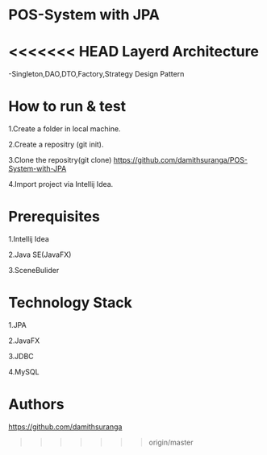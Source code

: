 POS-System with JPA
======

<<<<<<< HEAD
Layerd Architecture
======

-Singleton,DAO,DTO,Factory,Strategy Design Pattern

 How to run & test
 ===== 
 
1.Create a folder in local machine.

2.Create a repositry (git init).

3.Clone the repositry(git clone)
https://github.com/damithsuranga/POS-System-with-JPA

4.Import project via Intellij Idea.

Prerequisites
=======

1.Intellij Idea

2.Java SE(JavaFX)

3.SceneBulider

Technology Stack
======

1.JPA

2.JavaFX

3.JDBC

4.MySQL

Authors
===

https://github.com/damithsuranga


>>>>>>> origin/master

